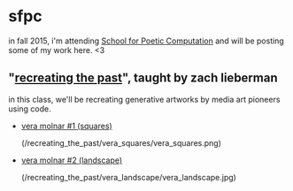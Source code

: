 # sfpc
in fall 2015, i'm attending [School for Poetic Computation](http://sfpc.io) and will be posting some of my work here. &lt;3

## "[recreating the past](/recreating_the_past)", taught by zach lieberman
in this class, we'll be recreating generative artworks by media art pioneers using code.
* [vera molnar #1 (squares)](/recreating_the_past/vera_squares)
  
  (/recreating_the_past/vera_squares/vera_squares.png)

* [vera molnar #2 (landscape)](/recreating_the_past/vera_landscape)

  (/recreating_the_past/vera_landscape/vera_landscape.jpg)